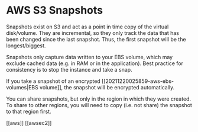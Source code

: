# AWS S3 Snapshots

Snapshots exist on S3 and act as a point in time copy of the virtual disk/volume. They are incremental, so they only track the data that has been changed since the last snapshot. Thus, the first snapshot will be the longest/biggest.

Snapshots only capture data written to your EBS volume, which may exclude cached data (e.g. in RAM or in the application). Best practice for consistency is to stop the instance and take a snap.

If you take a snapshot of an encrypted [[20211220025859-aws-ebs-volumes|EBS volume]], the snapshot will be encrypted automatically.

You can share snapshots, but only in the region in which they were created. To share to other regions, you will need to copy (i.e. not share) the snapshot to that region first.

[[aws]]
[[awsec2]]